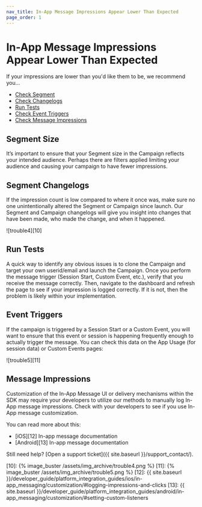 ```yaml
---
nav_title: In-App Message Impressions Appear Lower Than Expected
page_order: 1
---
```

# In-App Message Impressions Appear Lower Than Expected

If your impressions are lower than you'd like them to be, we recommend you...

* [Check Segment](#segment-size)
* [Check Changelogs](#segment-changelogs)
* [Run Tests](#run-tests)
* [Check Event Triggers](#event-triggers)
* [Check Message Impressions](#message-impressions)

## Segment Size

It’s important to ensure that your Segment size in the Campaign reflects your intended audience. Perhaps there are filters applied limiting your audience and causing your campaign to have fewer impressions.

## Segment Changelogs

If the impression count is low compared to where it once was, make sure no one unintentionally altered the Segment or Campaign since launch. Our Segment and Campaign changelogs will give you insight into changes that have been made, who made the change, and when it happened.

![trouble4][10]

## Run Tests

A quick way to identify any obvious issues is to clone the Campaign and target your own userid/email and launch the Campaign. Once you perform the message trigger (Session Start, Custom Event, etc.), verify that you receive the message correctly. Then, navigate to the dashboard and refresh the page to see if your impression is logged correctly. If it is not, then the problem is likely within your implementation.


## Event Triggers

If the campaign is triggered by a Session Start or a Custom Event, you will want to ensure that this event or session is happening frequently enough to actually trigger the message. You can check this data on the App Usage (for session data) or Custom Events pages:


![trouble5][11]

## Message Impressions

Customization of the In-App Message UI or delivery mechanisms within the SDK may require your developers to utilize our methods to manually log In-App message impressions. Check with your developers to see if you use In-App message customization.

You can read more about this:
  * [iOS][12] In-app message documentation
  * [Android][13] In-app message documentation

Still need help? [Open a support ticket]({{ site.baseurl }}/support_contact/).


[10]: {% image_buster /assets/img_archive/trouble4.png %}
[11]: {% image_buster /assets/img_archive/trouble5.png %}
[12]: {{ site.baseurl }}/developer_guide/platform_integration_guides/ios/in-app_messaging/customization/#logging-impressions-and-clicks
[13]: {{ site.baseurl }}/developer_guide/platform_integration_guides/android/in-app_messaging/customization/#setting-custom-listeners
